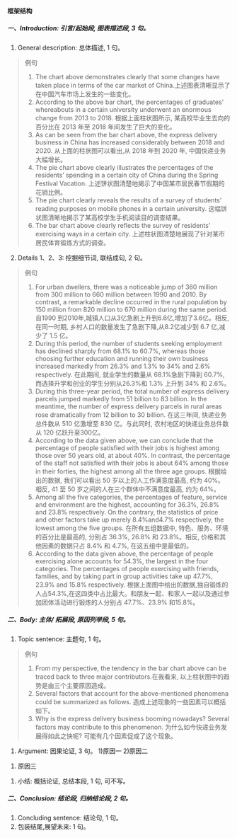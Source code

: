 #### 框架结构
##### 一、Introduction: 引言/起始段, 图表描述段, 3 句。
 1. General description: 总体描述, 1 句。
 >例句
 >1. The chart above demonstrates clearly that some changes have taken place in terms of the car market of China.上述图表清晰显示了在中国汽车市场上发生的一些变化。
 >2. According to the above bar chart, the percentages of graduates' whereabouts in a certain university underwent an enormous change from 2013 to 2018. 根据上面柱状图所示, 某高校毕业生去向的百分比在 2013 年至 2018 年间发生了巨大的变化。
 >3. As can be seen from the bar chart above, the express delivery business in China has increased considerably between 2018 and 2020. 从上面的柱状图可以看出,从 2018 年到 2020 年, 中国快递业务大幅增长。
 >4. The pie chart above clearly illustrates the percentages of the residents’ spending in a certain city of China during the Spring Festival Vacation. 上述饼状图清楚地揭示了中国某市居民春节假期的花销比例。
 >5. The pie chart clearly reveals the results of a survey of students’ reading purposes on mobile phones in a certain university. 这幅饼状图清晰地揭示了某高校学生手机阅读目的调查结果。
 >6. The bar chart above clearly reflects the survey of residents’ exercising ways in a certain city. 上述柱状图清楚地展现了针对某市居民体育锻炼方式的调查。
 2. Details 1、2、3: 挖掘细节词, 联结成句, 2 句。
 >例句
 >1. For urban dwellers, there was a noticeable jump of 360 million from 300 million to 660 million between 1990 and 2010. By contrast, a remarkable decline occurred in the rural population by 150 million from 820 million to 670 million during the same period. 自1990 到2010年,城镇人口从3亿急剧上升到6.6亿,增加了3.6亿。相反,在同一时期, 乡村人口的数量发生了急剧下降,从8.2亿减少到 6.7 亿,减少了 1.5 亿。
 >2. During this period, the number of students seeking employment has declined sharply from $68.1\%$ to $60.7\%,$ whereas those choosing further education and running their own business increased markedly from 26.3% and 1.3% to 34% and 2.6% respectively. 在此期间, 就业学生的数量从 68.1%急剧下降到 60.7%, 而选择升学和创业的学生分别从26.3%和 1.3% 上升到 34% 和 2.6%。
 >3. During this three-year period, the total number of express delivery parcels jumped markedly from 51 billion to 83 billion. In the meantime, the number of express delivery parcels in rural areas rose dramatically from 12 billion to 30 billion. 在这三年间, 快递业务总件数从 510 亿激增至 830 亿。与此同时, 农村地区的快递业务总件数从 120 亿跃升至300亿。
 >4. According to the data given above, we can conclude that the percentage of people satisfied with their jobs is highest among those over 50 years old, at about $40\%.$ In contrast, the percentage of the staff not satisfied with their jobs is about 64% among those in their forties, the highest among all the three age groups. 根据给出的数据, 我们可以看出 50 岁以上的人工作满意度最高, 约为 40%。相反, 41 至 50 岁之间的人在三个群体中不满意度最高, 约为 64%。
 >5. Among all the five categories, the percentages of feature, service and environment are the highest, accounting for 36.3%, 26.8% and 23.8% respectively. On the contrary, the statistics of price and other factors take up merely $8.4\%\mathrm{and}4.7\%$ respectively, the lowest among the five groups. 在所有五组数据中, 特色、服务、环境的百分比是最高的, 分别占 36.3%, 26.8% 和 23.8%。相反, 价格和其他因素的数据只占 8.4% 和 4.7%, 在这五组中是最低的。
 >6. According to the data given above, the percentage of people exercising alone accounts for 54.3%, the largest in the four categories. The percentages of people exercising with friends, families, and by taking part in group activities take up $47.7\%,23.9\%$ and 15.8% respectively. 根据上面图中给出的数据,独自锻炼的人占54.3%,在这四类中占比最大。和朋友一起、和家人一起以及通过参加团体活动进行锻炼的人分别占 47.7%、23.9% 和15.8%。

##### 二、Body: 主体/ 拓展段, 原因列举段, 5 句。
 1. Topic sentence: 主题句, 1 句。
 >例句
 >1. From my perspective, the tendency in the bar chart above can be traced back to three major contributors.在我看来, 以上柱状图中的趋势是由三个主要原因造成。
>2.  Several factors that account for the above-mentioned phenomena could be summarized as follows. 造成上述现象的一些因素可以概括如下。
 >3. Why is the express delivery business booming nowadays? Several factors may contribute to this phenomenon. 为什么如今快递业务发展得如此之快呢? 可能有几个因素促成了这个现象。


 1. Argument: 因果论证, 3 句。
  1)原因一
  2)原因二
  1) 原因三
 1. 小结: 概括论证, 总结本段, 1 句, 可不写。
##### 二、Conclusion: 结论段, 归纳结论段, 2 句。
 1. Concluding sentence: 结论句, 1 句。
 2. 包装结尾,展望未来: 1 句。



